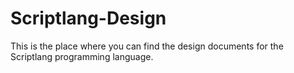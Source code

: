 # Scriptlang-Design
This is the place where you can find the design documents for the Scriptlang programming language.
